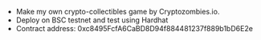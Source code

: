 - Make my own crypto-collectibles game by Cryptozombies.io. 
- Deploy on BSC testnet and test using Hardhat
- Contract address: 0xc8495FcfA6CaBD8D94f884481237f889b1bD6E2e
